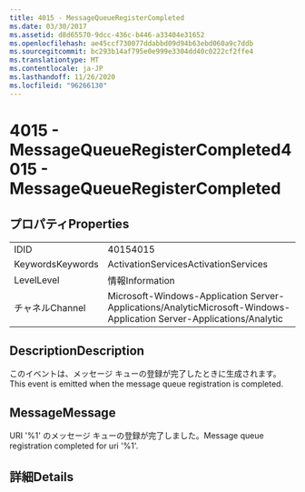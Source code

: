 ```yaml
---
title: 4015 - MessageQueueRegisterCompleted
ms.date: 03/30/2017
ms.assetid: d8d65570-9dcc-436c-b446-a33404e31652
ms.openlocfilehash: ae45ccf730077ddabbd09d94b63ebd060a9c7ddb
ms.sourcegitcommit: bc293b14af795e0e999e3304dd40c0222cf2ffe4
ms.translationtype: MT
ms.contentlocale: ja-JP
ms.lasthandoff: 11/26/2020
ms.locfileid: "96266130"
---
```

# <a name="4015---messagequeueregistercompleted"></a><span data-ttu-id="e6136-102">4015 - MessageQueueRegisterCompleted</span><span class="sxs-lookup"><span data-stu-id="e6136-102">4015 - MessageQueueRegisterCompleted</span></span>

## <a name="properties"></a><span data-ttu-id="e6136-103">プロパティ</span><span class="sxs-lookup"><span data-stu-id="e6136-103">Properties</span></span>  
  
|||  
|-|-|  
|<span data-ttu-id="e6136-104">ID</span><span class="sxs-lookup"><span data-stu-id="e6136-104">ID</span></span>|<span data-ttu-id="e6136-105">4015</span><span class="sxs-lookup"><span data-stu-id="e6136-105">4015</span></span>|  
|<span data-ttu-id="e6136-106">Keywords</span><span class="sxs-lookup"><span data-stu-id="e6136-106">Keywords</span></span>|<span data-ttu-id="e6136-107">ActivationServices</span><span class="sxs-lookup"><span data-stu-id="e6136-107">ActivationServices</span></span>|  
|<span data-ttu-id="e6136-108">Level</span><span class="sxs-lookup"><span data-stu-id="e6136-108">Level</span></span>|<span data-ttu-id="e6136-109">情報</span><span class="sxs-lookup"><span data-stu-id="e6136-109">Information</span></span>|  
|<span data-ttu-id="e6136-110">チャネル</span><span class="sxs-lookup"><span data-stu-id="e6136-110">Channel</span></span>|<span data-ttu-id="e6136-111">Microsoft-Windows-Application Server-Applications/Analytic</span><span class="sxs-lookup"><span data-stu-id="e6136-111">Microsoft-Windows-Application Server-Applications/Analytic</span></span>|  
  
## <a name="description"></a><span data-ttu-id="e6136-112">Description</span><span class="sxs-lookup"><span data-stu-id="e6136-112">Description</span></span>  

 <span data-ttu-id="e6136-113">このイベントは、メッセージ キューの登録が完了したときに生成されます。</span><span class="sxs-lookup"><span data-stu-id="e6136-113">This event is emitted when the message queue registration is completed.</span></span>  
  
## <a name="message"></a><span data-ttu-id="e6136-114">Message</span><span class="sxs-lookup"><span data-stu-id="e6136-114">Message</span></span>  

 <span data-ttu-id="e6136-115">URI '%1' のメッセージ キューの登録が完了しました。</span><span class="sxs-lookup"><span data-stu-id="e6136-115">Message queue registration completed for uri '%1'.</span></span>  
  
## <a name="details"></a><span data-ttu-id="e6136-116">詳細</span><span class="sxs-lookup"><span data-stu-id="e6136-116">Details</span></span>
